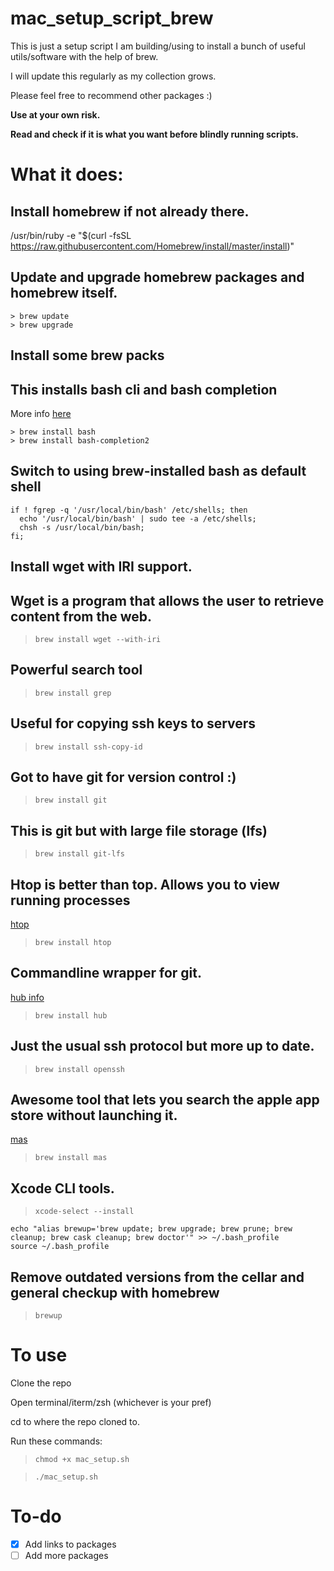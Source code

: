 # mac_setup_script_brew
This is just a setup script I am building/using to install a bunch of useful utils/software with the help of brew.

I will update this regularly as my collection grows.

Please feel free to recommend other packages :)

**Use at your own risk.** 

**Read and check if it is what you want before blindly running scripts.**

# What it does:

## Install homebrew if not already there.

/usr/bin/ruby -e "$(curl -fsSL https://raw.githubusercontent.com/Homebrew/install/master/install)"

## Update and upgrade homebrew packages and homebrew itself.
```
> brew update
> brew upgrade
```

## Install some brew packs

## This installs bash cli and bash completion
More info [here](https://formulae.brew.sh/formula/bash-completion@2)
```
> brew install bash
> brew install bash-completion2
```

## Switch to using brew-installed bash as default shell
```
if ! fgrep -q '/usr/local/bin/bash' /etc/shells; then
  echo '/usr/local/bin/bash' | sudo tee -a /etc/shells;
  chsh -s /usr/local/bin/bash;
fi;
```

## Install wget with IRI support.
## Wget is a program that allows the user to retrieve content from the web.

> `brew install wget --with-iri`

## Powerful search tool 

> `brew install grep`

## Useful for copying ssh keys to servers

> `brew install ssh-copy-id`

## Got to have git for version control :)

> `brew install git`

## This is git but with large file storage (lfs)

> `brew install git-lfs`

## Htop is better than top. Allows you to view running processes
[htop](https://hisham.hm/htop/)

> `brew install htop`

## Commandline wrapper for git. 
[hub info](https://github.com/github/hub)

> `brew install hub`

## Just the usual ssh protocol but more up to date.

> `brew install openssh`


## Awesome tool that lets you search the apple app store without launching it.
 [mas](https://github.com/mas-cli/mas)

> `brew install mas`


## Xcode CLI tools.

> `xcode-select --install`

```
echo "alias brewup='brew update; brew upgrade; brew prune; brew cleanup; brew cask cleanup; brew doctor'" >> ~/.bash_profile
source ~/.bash_profile
```

## Remove outdated versions from the cellar and general checkup with homebrew
> `brewup`

# To use

Clone the repo

Open terminal/iterm/zsh (whichever is your pref)

cd to where the repo cloned to.

Run these commands:

> `chmod +x mac_setup.sh`

> `./mac_setup.sh`

# To-do

- [x] Add links to packages
- [ ] Add more packages
